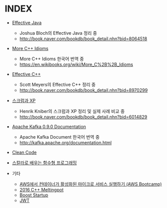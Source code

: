 # INDEX

- [Effective Java](effective_java/README.md)
  - Joshua Bloch의 Effective Java 정리 중
  - http://book.naver.com/bookdb/book_detail.nhn?bid=8064518

- [More C++ Idioms](more_cpp_idioms/preface.md)
  - More C++ Idioms 한국어 번역 중
  - https://en.wikibooks.org/wiki/More_C%2B%2B_Idioms

- [Effective C++](effective_cpp/README.md)
  - Scott Meyers의 Effective C++ 정리 중
  - http://book.naver.com/bookdb/book_detail.nhn?bid=8970299

- [스크럼과 XP](scrum_and_xp_from_the_tranches/README.md)
  - Henrik Kniber의 스크럼과 XP 정리 및 실제 사례 비교 중
  - http://book.naver.com/bookdb/book_detail.nhn?bid=6014829

- [Apache Kafka 0.9.0 Documentation](kafka/1.md)
  - Apache Kafka Document 한국어 번역 중
  - http://kafka.apache.org/documentation.html

- [Clean Code](clean_code/README.md)

- [스칼라로 배우는 함수형 프로그래밍](functional-programming-in-scala/README.md)

- 기타
  - [AWS에서 컨테이너가 활성화된 마이크로 서비스 실행하기 (AWS Bootcamp)](aws_bootcamp/aws에서_컨테이너가_활성화된_마이크로_서비스_실행하기.md)
  - [2016 C++ Meltingpot](cplusplus_meltingpot/cpp_meltingpot.md)
  - [Boost Startup](boost_asio/boost_startup.md)
  - [JWT](jwt.md)
